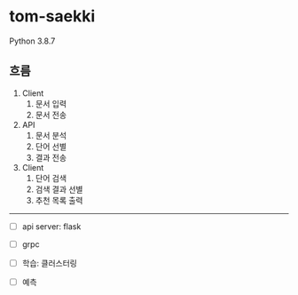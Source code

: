 # tom-saekki

Python 3.8.7

## 흐름

1. Client
   1. 문서 입력
   2. 문서 전송
2. API
   1. 문서 분석
   2. 단어 선별
   3. 결과 전송
3. Client
   1. 단어 검색
   2. 검색 결과 선별
   3. 추천 목록 출력

---

- [ ] api server: flask
- [ ] grpc
- [ ] 학습: 클러스터링
- [ ] 예측

